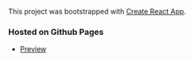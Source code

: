 This project was bootstrapped with [Create React App](https://github.com/facebook/create-react-app).

### Hosted on Github Pages

- [Preview](http://fdograph.github.io/balls-frenzy)
